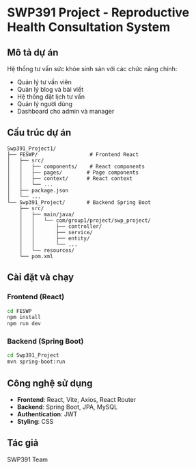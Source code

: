 # SWP391 Project - Reproductive Health Consultation System

## Mô tả dự án
Hệ thống tư vấn sức khỏe sinh sản với các chức năng chính:
- Quản lý tư vấn viên
- Quản lý blog và bài viết
- Hệ thống đặt lịch tư vấn
- Quản lý người dùng
- Dashboard cho admin và manager

## Cấu trúc dự án
```
Swp391_Project1/
├── FESWP/                 # Frontend React
│   ├── src/
│   │   ├── components/    # React components
│   │   ├── pages/        # Page components
│   │   ├── context/      # React context
│   │   └── ...
│   ├── package.json
│   └── ...
└── Swp391_Project/       # Backend Spring Boot
    ├── src/
    │   ├── main/java/
    │   │   └── com/group1/project/swp_project/
    │   │       ├── controller/
    │   │       ├── service/
    │   │       ├── entity/
    │   │       └── ...
    │   └── resources/
    └── pom.xml
```

## Cài đặt và chạy

### Frontend (React)
```bash
cd FESWP
npm install
npm run dev
```

### Backend (Spring Boot)
```bash
cd Swp391_Project
mvn spring-boot:run
```

## Công nghệ sử dụng
- **Frontend**: React, Vite, Axios, React Router
- **Backend**: Spring Boot, JPA, MySQL
- **Authentication**: JWT
- **Styling**: CSS

## Tác giả
SWP391 Team 